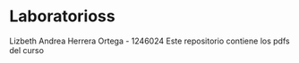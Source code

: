 # Laboratorioss
Lizbeth Andrea Herrera Ortega - 1246024
Este repositorio contiene los pdfs del curso